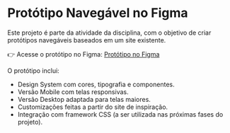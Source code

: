 # Protótipo Navegável no Figma

Este projeto é parte da atividade da disciplina, com o objetivo de criar protótipos navegáveis baseados em um site existente.

👉 Acesse o protótipo no Figma: [Protótipo no Figma](https://www.figma.com/design/symDZdulO9dGIAA6APP8sp/Untitled?node-id=1-1537&t=r7nY1Bf9RvKwwEkR-1)

O protótipo inclui:

- Design System com cores, tipografia e componentes.
- Versão Mobile com telas responsivas.
- Versão Desktop adaptada para telas maiores.
- Customizações feitas a partir do site de inspiração.
- Integração com framework CSS (a ser utilizada nas próximas fases do projeto).
